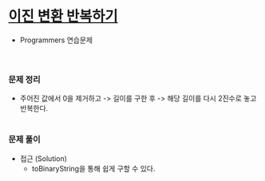 # [이진 변환 반복하기](https://programmers.co.kr/learn/courses/30/lessons/70129)
- Programmers 연습문제  
  <br><br>

### 문제 정리
- 주어진 값에서 0을 제거하고 -> 길이를 구한 후 -> 해당 길이를 다시 2진수로 놓고 반복한다.
  <br><br>

### 문제 풀이
- 접근 (Solution)
   - toBinaryString을 통해 쉽게 구할 수 있다.